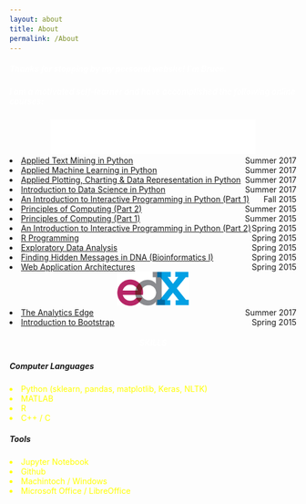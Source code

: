 ```yaml
---
layout: about
title: About
permalink: /About
---
```


<!-- Greeting -->
<div class="row mt-3">
	<div class="col-12">
		<h5 style="color: white;">Thanks for stopping by my personal website! I'm Bruce.</h5>
		<h5 style="color: white;"> I am a motivated self-learner and have accomplished the following online courses:</h5>
	</div>
</div>


<!-- Coursera -->
<div class="row mt-2" style="text-align: center;">
	<div class="col-12">
		<a href="https://www.coursera.org/" style="text-align: center">
			<img src="/figure/coursera_logo_white.png" height="60px">
		</a>
	</div>
</div>
<div class="row mt-2">
	<div class="col-12">
		<li>
			<a href="https://www.coursera.org/account/accomplishments/records/WHDZHN5SR57Q" style="text-align:left;">Applied Text Mining in Python<span style="float:right;">Summer 2017</span></a>
		</li>
		<li>
			<a href="https://www.coursera.org/account/accomplishments/records/HAVR2LPDUY6T" style="text-align:left;">Applied Machine Learning in Python<span style="float:right;">Summer 2017</span></a>
		</li>
		<li>
			<a href="https://www.coursera.org/account/accomplishments/records/JR63V3QZBM3H" style="text-align:left;">Applied Plotting, Charting & Data Representation in Python<span style="float:right;">Summer 2017</span></a>
		</li>
		<li>
			<a href="https://www.coursera.org/account/accomplishments/records/VWB2JHD6V4VW" style="text-align:left;">Introduction to Data Science in Python<span style="float:right;">Summer 2017</span></a>
		</li>
		<li>
			<a href="https://www.coursera.org/account/accomplishments/records/cUBQ6GZTBJpDbqBM" style="text-align:left;">An Introduction to Interactive Programming in Python (Part 1)<span style="float:right;">Fall 2015</span></a>
		</li>
		<li>
			<a href="https://www.coursera.org/account/accomplishments/records/hJrTwSuq5MrzrEP6" style="text-align:left;">Principles of Computing (Part 2)<span style="float:right;">Summer 2015</span></a>
		</li>
		<li>
			<a href="https://www.coursera.org/account/accomplishments/records/9J3nWfsKJVSWwDRr" style="text-align:left;">Principles of Computing (Part 1)<span style="float:right;">Summer 2015</span></a>
		</li>
		<li>
			<a href="https://www.coursera.org/account/accomplishments/records/k6G4pZtbe7rj7S8S" style="text-align:left;">An Introduction to Interactive Programming in Python (Part 2)<span style="float:right;">Spring 2015</span></a>
		</li>
		<li>
			<a href="https://www.coursera.org/account/accomplishments/records/msDpxbeahb7YExbY" style="text-align:left;">R Programming<span style="float:right;">Spring 2015</span></a>
		</li>
		<li>
			<a href="https://www.coursera.org/account/accomplishments/records/95TukTLqDAza3mX5" style="text-align:left;">Exploratory Data Analysis<span style="float:right;">Spring 2015</span></a>
		</li>
		<li>
			<a href="https://www.coursera.org/account/accomplishments/records/YEPs6vGBYLC2dEkS" style="text-align:left;">Finding Hidden Messages in DNA (Bioinformatics I)<span style="float:right;">Spring 2015</span></a>
		</li>
		<li>
			<a href="https://www.coursera.org/account/accomplishments/records/Us8qRdPrxUeSmffC" style="text-align:left;">Web Application Architectures<span style="float:right;">Spring 2015</span></a>
		</li>
	</div>
</div>


<!-- edX -->
<div class="row mt-2" style="text-align: center;">
	<div class="col-12">
		<a href="https://courses.edx.org/">
			<img src="/figure/edx_logo.png" height="60px">
		</a>
	</div>
</div>
<div class="row mt-2">
	<div class="col-12">
	 <li>
		<a href="https://courses.edx.org/certificates/92a3d320d1fe47f78395c120b9987df8" style="text-align:left;">The Analytics Edge<span style="float:right;">Summer 2017</span></a>
	</li>
	<li>
		<a href="https://s3.amazonaws.com/verify.edx.org/downloads/f0298ad775f1400baee4bac2de471cec/Certificate.pdf" style="text-align:left;">Introduction to Bootstrap<span style="float:right;">Spring 2015</span></a>
	</li>
	</div>
</div>


<!-- SKILLS -->
<div class="row mt-2">
	<div class="col-12">
		<h5 style="color: white; text-align: center;">SKILLS</h5>	
	</div>
</div>
<div class="row mt-2">
	<div class="col-6">
		<h5>Computer Languages</h5>
		<li style="color: yellow;">Python (sklearn, pandas, matplotlib, Keras, NLTK)</li>
		<li style="color: yellow;">MATLAB</li>
		<li style="color: yellow;">R</li>
		<li style="color: yellow;">C++ / C</li>
	</div>
	<div class="col-6">
		<h5>Tools</h5>
		<li style="color: yellow;">Jupyter Notebook</li>
		<li style="color: yellow;">Github</li>
		<li style="color: yellow;">Machintoch / Windows</li>
		<li style="color: yellow;">Microsoft Office / LibreOffice</li>
	</div>
</div>
